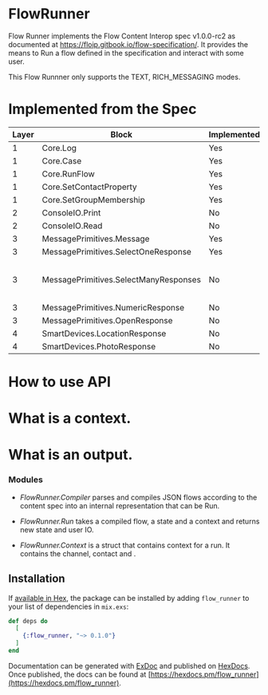 # FlowRunner

Flow Runner implements the Flow Content Interop spec v1.0.0-rc2 as documented at 
https://floip.gitbook.io/flow-specification/. It provides the means to Run a flow defined in the specification and interact with some user.

This Flow Runnner only supports the TEXT, RICH_MESSAGING modes.

# Implemented from the Spec

| Layer | Block | Implemented? | Notes |
| ------|-------|------------- |-------|
| 1 | Core.Log | Yes | |
| 1 | Core.Case | Yes | |
| 1 | Core.RunFlow | Yes | |
| 1 | Core.SetContactProperty | Yes | |
| 1 | Core.SetGroupMembership | Yes | |
| 2 | ConsoleIO.Print | No ||
| 2 | ConsoleIO.Read | No ||
| 3 | MessagePrimitives.Message | Yes
| 3 | MessagePrimitives.SelectOneResponse | Yes 
| 3 | MessagePrimitives.SelectManyResponses | No | WhatsApp does not support this.
| 3 | MessagePrimitives.NumericResponse | No | TBD
| 3 | MessagePrimitives.OpenResponse | No | TBD
| 4 | SmartDevices.LocationResponse | No | TBD
| 4 | SmartDevices.PhotoResponse | No | TBD



# How to use API

# What is a context.

# What is an output.




### Modules

- *FlowRunner.Compiler* parses and compiles JSON flows according to the content spec into an internal representation that can be Run.

- *FlowRunner.Run* takes a compiled flow, a state and a context and returns new state and user IO.

- *FlowRunner.Context* is a struct that contains context for a run. It contains the channel, contact and .

## Installation

If [available in Hex](https://hex.pm/docs/publish), the package can be installed
by adding `flow_runner` to your list of dependencies in `mix.exs`:

```elixir
def deps do
  [
    {:flow_runner, "~> 0.1.0"}
  ]
end
```

Documentation can be generated with [ExDoc](https://github.com/elixir-lang/ex_doc)
and published on [HexDocs](https://hexdocs.pm). Once published, the docs can
be found at [https://hexdocs.pm/flow_runner](https://hexdocs.pm/flow_runner).


